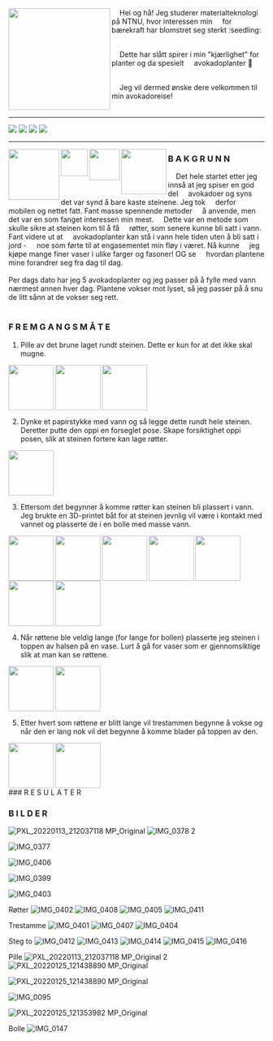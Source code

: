 
<img src="https://user-images.githubusercontent.com/103142164/162144222-915c07ed-bdf4-4204-b9ae-ac851c7d6e05.jpg" align="left" width="200" height="200" />  
&nbsp;&nbsp;&nbsp;&nbsp;Hei og hå! Jeg studerer materialteknologi på NTNU, hvor interessen min &nbsp;&nbsp;&nbsp;&nbsp;for bærekraft har blomstret seg sterkt :seedling:

\
&nbsp;&nbsp;&nbsp;&nbsp;Dette har slått spirer i min "kjærlighet" for planter og da spesielt &nbsp;&nbsp;&nbsp;&nbsp;avokadoplanter :avocado: 

\
&nbsp;&nbsp;&nbsp;&nbsp;Jeg vil dermed ønske dere velkommen til min avokadoreise!
<br clear="left"/>

---
[![](https://img.shields.io/badge/Bakgrunn-green?style=for-the-badge)](https://amandalohne.github.io/amandalohne/#b-a-k-g-r-u-n-n)
[![](https://img.shields.io/badge/Fremgangsmåte-green?style=for-the-badge)](https://amandalohne.github.io/amandalohne/#f-r-e-m-g-a-n-g-s-m-%C3%A5-t-e) 
[![](https://img.shields.io/badge/Bilder-green?style=for-the-badge)](https://amandalohne.github.io/amandalohne/#b-i-l-d-e-r)
[![](https://img.shields.io/badge/Resultater-green?style=for-the-badge)](https://amandalohne.github.io/amandalohne/#r-e-s-u-l-a-t-e-r)

---

<img src="https://user-images.githubusercontent.com/103142164/162156562-71356ffc-1a14-4970-a910-c92c99f55104.JPG" align="left" width="100" heigth="200" margin="100px"/>

<img src="https://user-images.githubusercontent.com/103142164/162156590-ee7ef663-76fd-4cd1-a64f-a06954da90d7.jpg" align="left" width="52.5" heigth="100" margint="100px"/>

<img src="https://user-images.githubusercontent.com/103142164/162156596-470e5998-bb7a-4eb6-ab65-d681d3650fee.jpg" align="left" width="60.5" heigth="100" margin="100px"/>

<img src="https://user-images.githubusercontent.com/103142164/162156602-608092d7-2d46-4c97-9c53-cf9ba1905573.jpg" align="left" width="89" heigth="100" margin="100px"/>
          
### B A K G R U N N ###
&nbsp;&nbsp;&nbsp;&nbsp;Det hele startet etter jeg innså at jeg spiser en god del &nbsp;&nbsp;&nbsp;&nbsp;avokadoer og syns det var synd å bare kaste steinene. Jeg tok &nbsp;&nbsp;&nbsp;&nbsp;derfor mobilen og nettet fatt. Fant masse spennende metoder &nbsp;&nbsp;&nbsp;&nbsp;å anvende, men det var en som fanget interessen min mest. &nbsp;&nbsp;&nbsp;&nbsp;Dette var en metode som skulle sikre at steinen kom til å få &nbsp;&nbsp;&nbsp;&nbsp;røtter, som senere kunne bli satt i vann. Fant videre ut at &nbsp;&nbsp;&nbsp;&nbsp;avokadoplanter kan stå i vann hele tiden uten å bli satt i jord - &nbsp;&nbsp;&nbsp;&nbsp;noe som førte til at engasementet min fløy i været. Nå kunne &nbsp;&nbsp;&nbsp;&nbsp;jeg kjøpe mange finer vaser i ulike farger og fasoner! OG se &nbsp;&nbsp;&nbsp;&nbsp;hvordan plantene mine forandrer seg fra dag til dag. 
\
\
Per dags dato har jeg 5 avokadoplanter og jeg passer på å fylle med vann nærmest annen hver dag. Plantene vokser mot lyset, så jeg passer på å snu de litt sånn at de vokser seg rett.  
<br clear="left"/>


### F R E M G A N G S M Å T E
1. Pille av det brune laget rundt steinen. Dette er kun for at det ikke skal mugne.
<img src="https://user-images.githubusercontent.com/103142164/162201005-58d1de4a-5310-468a-a72d-86da5d3fb2db.jpg" align="left" width="89" heigth="100" />
<img src="https://user-images.githubusercontent.com/103142164/162203710-65f69744-25ef-41dd-b7f7-789eaf449071.JPG" align="left" width="89" heigth="150" />
<img src="https://user-images.githubusercontent.com/103142164/162204364-6fc77a92-b104-4d7e-b921-672ba78753aa.jpg" align="left" width="89" heigth="100" />

<br clear="left"/>

2. Dynke et papirstykke med vann og så legge dette rundt hele steinen. Deretter putte den oppi en forseglet pose. Skape forsiktighet oppi posen, slik at steinen fortere kan lage røtter.
<img src="https://user-images.githubusercontent.com/103142164/162201201-5c351707-4a23-4813-a8e9-f84353f0b21e.jpg" align="left" width="89" heigth="100" />

<br clear="left"/>

3. Ettersom det begynner å komme røtter kan steinen bli plassert i vann. 
Jeg brukte en 3D-printet båt for at steinen jevnlig vil være i kontakt med vannet og plasserte de i en bolle med masse vann.
<img src="https://user-images.githubusercontent.com/103142164/162201514-a104c4ae-cd50-44e9-9922-4de361a97069.jpg" align="left" width="89" heigth="100" />
<img src="https://user-images.githubusercontent.com/103142164/162202045-e37e1552-7ec0-4cf1-8ff9-b165604ac18d.jpg" align="left" width="89" heigth="100" />
<img src="https://user-images.githubusercontent.com/103142164/162202864-fef4f497-aca8-4a8c-9fde-eff568a685aa.jpg" align="left" width="89" heigth="100" />
<img src="https://user-images.githubusercontent.com/103142164/162200236-44bcbd98-0d8f-4533-a7f6-e466ca5bab77.jpg" align="left" width="89" heigth="100" />
<img src="https://user-images.githubusercontent.com/103142164/162200669-31ef809d-2592-45e4-a4ea-374490959dce.jpg" align="left" width="89" heigth="100" />
<img src="https://user-images.githubusercontent.com/103142164/162202896-2d3a2571-ca5d-4885-9644-e03775527598.jpg" align="left" width="89" heigth="100" />
<img src="https://user-images.githubusercontent.com/103142164/162203841-2286025d-553a-4f77-bda9-4d98987548a6.jpg" align="left" width="89" heigth="100" /> 

<br clear="left"/>

4. Når røttene ble veldig lange (for lange for bollen) plasserte jeg steinen i toppen av halsen på en vase. Lurt å gå for vaser som er gjennomsiktige slik at man kan se røttene.
<img src="https://user-images.githubusercontent.com/103142164/162201827-cc13594a-7766-4a17-89a4-33f46343ab5b.jpg" align="left" width="89" heigth="100" />
<img src="https://user-images.githubusercontent.com/103142164/162203766-28c1f46b-1fc4-48fe-bccb-d7d44a9be66a.JPG" align="left" width="89" heigth="100" />



<br clear="left"/>

5. Etter hvert som røttene er blitt lange vil trestammen begynne å vokse og når den er lang nok vil det begynne å komme blader på toppen av den. 
<img src="https://user-images.githubusercontent.com/103142164/162203904-a37609a8-31b9-4d11-a305-3b93067a8c33.jpg" align="left" width="89" heigth="100" />
<img src="https://user-images.githubusercontent.com/103142164/162203952-9c0ba8de-4de8-4b63-92a4-e044409c0b31.jpg" align="left" width="89" heigth="100" />


<br clear="left"/>
### R E S U L A T E R

### B I L D E R

![PXL_20220113_212037118 MP_Original](https://user-images.githubusercontent.com/103142164/162391402-6ba6eb05-5914-4829-a557-2f818305263f.JPG)
![IMG_0378 2](https://user-images.githubusercontent.com/103142164/162391884-83dbed75-a96e-49d0-a213-ef41d5ca3dac.jpg)

![IMG_0377](https://user-images.githubusercontent.com/103142164/162392369-71f93152-283a-4c17-891e-c78d1dd0bcaf.jpg)


![IMG_0406](https://user-images.githubusercontent.com/103142164/162394578-f3b434b7-6a2d-480e-8c0e-f16e94327871.jpg)

![IMG_0399](https://user-images.githubusercontent.com/103142164/162394757-fb28f4ec-e964-4828-9077-6b454916324f.jpg)

![IMG_0403](https://user-images.githubusercontent.com/103142164/162394917-4bfa0c38-187c-4c44-b9b3-032b529b5b08.jpg)


Røtter
![IMG_0402](https://user-images.githubusercontent.com/103142164/162395198-8a059dce-3da1-4f91-8ce4-4ea1ae7b2e43.jpg)
![IMG_0408](https://user-images.githubusercontent.com/103142164/162395256-dedc6ad2-25e1-4b98-9935-a978e8e04f20.jpg)
![IMG_0405](https://user-images.githubusercontent.com/103142164/162395278-339e1454-4c87-46e1-b53d-b3e450a73d4d.jpg)
![IMG_0411](https://user-images.githubusercontent.com/103142164/162395304-aef68151-cb5a-47f4-ae8f-b97b5318d165.jpg)

Trestamme
![IMG_0401](https://user-images.githubusercontent.com/103142164/162395859-abbdc6aa-1895-4a36-b351-4a76bd4ccb7a.jpg)
![IMG_0407](https://user-images.githubusercontent.com/103142164/162395887-453983ef-1842-4c06-a513-b868ec04bac7.jpg)
![IMG_0404](https://user-images.githubusercontent.com/103142164/162395910-6d8f0d19-adb0-47b4-948c-262ecd069973.jpg)

Steg to
![IMG_0412](https://user-images.githubusercontent.com/103142164/162398130-0b09d86e-7b03-4562-ab37-af729b0f8ba8.jpg)
![IMG_0413](https://user-images.githubusercontent.com/103142164/162398154-da905c6d-9efb-4096-981e-c38ca1734c30.jpg)
![IMG_0414](https://user-images.githubusercontent.com/103142164/162398164-6741278d-3866-4711-b388-033134099d7b.jpg)
![IMG_0415](https://user-images.githubusercontent.com/103142164/162398178-b357627c-f744-46cf-828c-148f84ac3923.jpg)
![IMG_0416](https://user-images.githubusercontent.com/103142164/162398186-98f11167-6ddf-4de2-a134-6b3cd44f65e8.jpg)

Pille
![PXL_20220113_212037118 MP_Original 2](https://user-images.githubusercontent.com/103142164/162399783-6c3c6a26-5c27-4c23-81f6-4c111ac8306d.JPG)
![PXL_20220125_121438890 MP_Original](https://user-images.githubusercontent.com/103142164/162399809-d3e2bc07-b426-436a-afc3-1e89f69ea48f.JPG)

![PXL_20220125_121438890 MP_Original](https://user-images.githubusercontent.com/103142164/162400712-567bb07c-b4b4-4e72-951c-f0877f644f1f.JPG)

![IMG_0095](https://user-images.githubusercontent.com/103142164/162401443-64a81fd2-6831-420e-8cdd-dc47643587c4.jpg)

![PXL_20220125_121353982 MP_Original](https://user-images.githubusercontent.com/103142164/162401455-e771c45d-0863-4e13-bc5e-e5cb58568fea.JPG)

Bolle
![IMG_0147](https://user-images.githubusercontent.com/103142164/162401913-0fa83971-9d81-4abc-98a0-58abc0e876b9.jpg)

